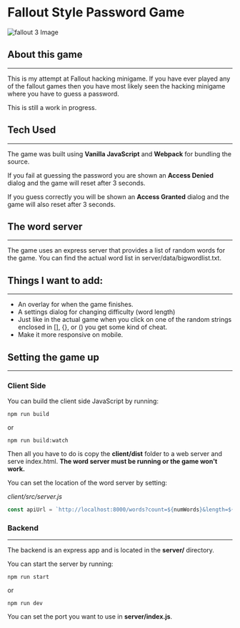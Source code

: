# Fallout Style Password Game

![fallout 3 Image](./fallout.gif)

## About this game

---

This is my attempt at Fallout hacking minigame. If you have ever played any of the
fallout games then you have most likely seen the hacking minigame where you have
to guess a password.

This is still a work in progress.

## Tech Used

---

The game was built using **Vanilla JavaScript** and **Webpack** for bundling the source.

If you fail at guessing the password you are shown an **Access Denied** dialog and the
game will reset after 3 seconds.

If you guess correctly you will be shown an **Access Granted** dialog and the game will
also reset after 3 seconds.

## The word server

---

The game uses an express server that provides a list of random words for the game. You
can find the actual word list in server/data/bigwordlist.txt.

## Things I want to add:

---

  - An overlay for when the game finishes.
  - A settings dialog for changing difficulty (word length)
  - Just like in the actual game when you click on one of the random strings enclosed
    in [], {}, or () you get some kind of cheat.
  - Make it more responsive on mobile.

## Setting the game up

---

### Client Side

You can build the client side JavaScript by running:

```
npm run build
```

or

```
npm run build:watch
```

Then all you have to do is copy the **client/dist** folder to a web server and serve index.html.
**The word server must be running or the game won't work.**

You can set the location of the word server by setting:


*client/src/server.js*

```javascript
const apiUrl = `http://localhost:8000/words?count=${numWords}&length=${wordLength}`;
```

### Backend

---

The backend is an express app and is located in the **server/** directory.

You can start the server by running:

```
npm run start
```

or

```
npm run dev
```

You can set the port you want to use in **server/index.js**.
